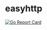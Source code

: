 # easyhttp

[![Go Report Card](https://goreportcard.com/badge/github.com/aidevsecdataops/easyhttp)](https://goreportcard.com/report/github.com/aidevsecdataops/easyhttp)
